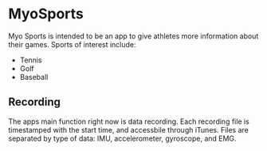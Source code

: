 # MyoSports

Myo Sports is intended to be an app to give athletes more information about their games. Sports of interest include:
- Tennis
- Golf
- Baseball

## Recording

The apps main function right now is data recording. Each recording file is timestamped with the start time, and
accessbile through iTunes. Files are separated by type of data: IMU, accelerometer, gyroscope, and EMG.
